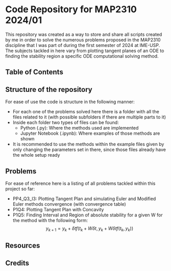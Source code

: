 # Code Repository for MAP2310 2024/01

This repository was created as a way to store and share all scripts created by me in order to solve the numerous problems proposed in the MAP2310 discipline that I was part of during the
first semester of 2024 at IME-USP. The subjects tackled in here vary from plotting tangent planes of an ODE to finding the stability region a specific ODE computational solving method.

## Table of Contents

## Structure of the repository

For ease of use the code is structure in the following manner:
- For each one of the problems solved here there is a folder with all the files related to it (with possible subfolders if there are multiple parts to it)
- Inside each folder two types of files can be found:
  - Python (.py): Where the methods used are implemented
  - Jupyter Notebook (.ipynb): Where examples of those methods are shown
- It is recommended to use the methods within the example files given by only changing the parameters set in there, since those files already have the whole setup ready

## Problems

For ease of reference here is a listing of all problems tackled within this project so far:
- PP4_Q3_I3: Plotting Tangent Plan and simulating Euler and Modified Euler methods convergence (with convergence table)
- P1Q4: Plotting Tangent Plan with Concavity
- P1Q5: Finding Interval and Region of absolute stability for a given W for the method with the following form:
  $$y_{k+1} = y_{k} + \delta{t} f(t_{k} + W\delta{t}, y_{k} + W\delta{t}f(t_{k},y_{k}))$$

## Resources

## Credits
